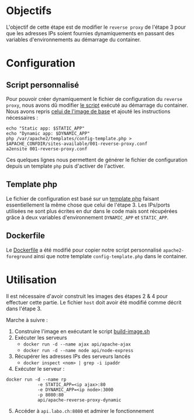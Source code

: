 # Objectifs

L'objectif de cette étape est de modifier le `reverse proxy` de l'étape 3 pour que les adresses IPs soient fournies dynamiquements en passant des variables d'environnements au démarrage du container.

# Configuration

## Script personnalisé

Pour pouvoir créer dynamiquement le fichier de configuration du `reverse proxy`, nous avons dû modifier [le script](../docker-images/apache-reverse-proxy-dynamic/apache2-foreground) exécuté au démarrage du container. Nous avons repris [celui de l'image de base](https://github.com/docker-library/php/blob/master/8.1/bullseye/apache/apache2-foreground) et ajouté les instructions nécessaires : 

```
echo "Static app: $STATIC_APP"
echo "Dynamic app: $DYNAMIC_APP"
php /var/apache2/templates/config-template.php > $APACHE_CONFDIR/sites-available/001-reverse-proxy.conf
a2ensite 001-reverse-proxy.conf
```

Ces quelques lignes nous permettent de générer le fichier de configuration depuis un template `php` puis d'activer de l'activer.

## Template php

Le fichier de configuration est basé sur un [template php](../docker-images/apache-reverse-proxy-dynamic/templates/config-template.php) faisant essentiellement la même chose que celui de l'étape 3. Les IPs/ports utilisées ne sont plus écrites en dur dans le code mais sont récupérées grâce à deux variables d'environnement `DYNAMIC_APP` et `STATIC_APP`.

## Dockerfile

Le [Dockerfile](../docker-images/apache-reverse-proxy-dynamic/Dockerfile) a été modifié pour copier notre script personnalisé `apache2-foreground` ainsi que notre template `config-template.php` dans le container.

# Utilisation

Il est nécessaire d'avoir construit les images des étapes 2 & 4 pour effectuer cette partie. Le fichier `host` doit avoir été modifié comme décrit dans l'étape 3.

Marche à suivre :

1. Construire l'image en exécutant le script [build-image.sh](../docker-images/apache-reverse-proxy-dynamic/build-image.sh)
2. Exécuter les serveurs 
    - `docker run -d --name ajax api/apache-ajax`
    - `docker run -d --name node api/node-express`
3. Récupérer les adresses IPs des serveurs lancés
    - `docker inspect <nom> | grep -i ipaddr`
4. Exécuter le serveur :

```
docker run -d --name rp 
            -e STATIC_APP=<ip ajax>:80
            -e DYNAMIC_APP=<ip node>:3000 
            -p 8080:80 
            api/apache-reverse-proxy-dynamic
```

5. Accéder à `api.labo.ch:8080` et admirer le fonctionnement